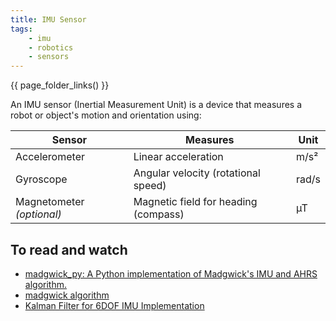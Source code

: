 ```yaml
---
title: IMU Sensor
tags:
    - imu
    - robotics
    - sensors
---
```

{{ page_folder_links() }}
<!-- # IMU Sensor -->
An IMU sensor (Inertial Measurement Unit) is a device that measures a robot or object's motion and orientation using:

| Sensor                    | Measures                             | Unit  |
| ------------------------- | ------------------------------------ | ----- |
| Accelerometer             | Linear acceleration                  | m/s²  |
| Gyroscope                 | Angular velocity (rotational speed)  | rad/s |
| Magnetometer *(optional)* | Magnetic field for heading (compass) | µT    |


## To read and watch

- [madgwick_py: A Python implementation of Madgwick's IMU and AHRS algorithm.](https://github.com/morgil/madgwick_py?tab=readme-ov-file)
- [madgwick algorithm](https://x-io.co.uk/open-source-imu-and-ahrs-algorithms/)
- [Kalman Filter for 6DOF IMU Implementation](https://www.youtube.com/watch?v=Os6V1lnUPZo)